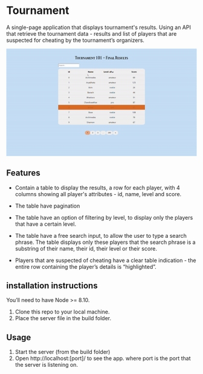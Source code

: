 # Tournament
A single-page application that displays tournament's results. Using an API that retrieve the tournament data - results and list of players that are suspected for cheating by the tournament’s organizers.

![app](/app.gif)

## Features
- Contain a table to display the results, a row for each player, with 4 columns showing all player's attributes - id, name, level and score.

- The table have pagination

- The table have an option of filtering by level, to display only the players that have a certain level.

- The table have a free search input, to allow the user to type a search phrase. The table displays only these players that the search phrase is a substring of their name, their id, their level or their score.

- Players that are suspected of cheating have a clear table indication - the entire row containing the player’s details is “highlighted”.

## installation instructions
You’ll need to have Node >= 8.10.

1. Clone this repo to your local machine.
1. Place the server file in the build folder.

## Usage
1. Start the server (from the build folder)
1. Open http://localhost:[port]/ to see the app. where port is the port that the server is listening on.
